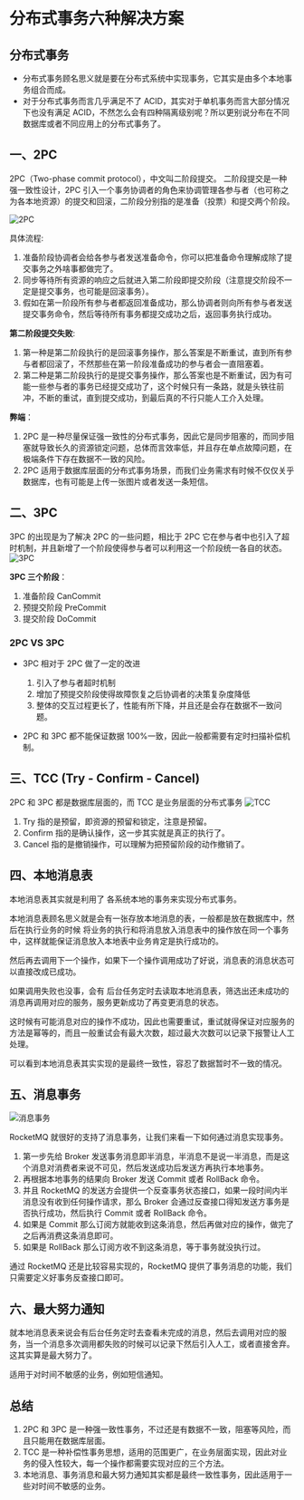 # 分布式事务六种解决方案

## 分布式事务

- 分布式事务顾名思义就是要在分布式系统中实现事务，它其实是由多个本地事务组合而成。
- 对于分布式事务而言几乎满足不了 ACID，其实对于单机事务而言大部分情况下也没有满足 ACID，不然怎么会有四种隔离级别呢？所以更别说分布在不同数据库或者不同应用上的分布式事务了。

## 一、2PC

2PC（Two-phase commit protocol），中文叫二阶段提交。 二阶段提交是一种强一致性设计，2PC 引入一个事务协调者的角色来协调管理各参与者（也可称之为各本地资源）的提交和回滚，二阶段分别指的是准备（投票）和提交两个阶段。

![2PC](https://monaco-cdn.oss-cn-shanghai.aliyuncs.com/aaf764d2-2cd0-4918-a436-b69b158beee0.jpg)

具体流程:

1. 准备阶段协调者会给各参与者发送准备命令，你可以把准备命令理解成除了提交事务之外啥事都做完了。
1. 同步等待所有资源的响应之后就进入第二阶段即提交阶段（注意提交阶段不一定是提交事务，也可能是回滚事务）。
1. 假如在第一阶段所有参与者都返回准备成功，那么协调者则向所有参与者发送提交事务命令，然后等待所有事务都提交成功之后，返回事务执行成功。

**第二阶段提交失败**:

1. 第一种是第二阶段执行的是回滚事务操作，那么答案是不断重试，直到所有参与者都回滚了，不然那些在第一阶段准备成功的参与者会一直阻塞着。
1. 第二种是第二阶段执行的是提交事务操作，那么答案也是不断重试，因为有可能一些参与者的事务已经提交成功了，这个时候只有一条路，就是头铁往前冲，不断的重试，直到提交成功，到最后真的不行只能人工介入处理。

**弊端**：

1. 2PC 是一种尽量保证强一致性的分布式事务，因此它是同步阻塞的，而同步阻塞就导致长久的资源锁定问题，总体而言效率低，并且存在单点故障问题，在极端条件下存在数据不一致的风险。
1. 2PC 适用于数据库层面的分布式事务场景，而我们业务需求有时候不仅仅关乎数据库，也有可能是上传一张图片或者发送一条短信。

## 二、3PC

3PC 的出现是为了解决 2PC 的一些问题，相比于 2PC 它在参与者中也引入了超时机制，并且新增了一个阶段使得参与者可以利用这一个阶段统一各自的状态。
![3PC](https://monaco-cdn.oss-cn-shanghai.aliyuncs.com/0396caf8-e528-48db-bf7c-d747129a481d.jpg)

**3PC 三个阶段**：

1. 准备阶段 CanCommit
1. 预提交阶段 PreCommit
1. 提交阶段 DoCommit

### 2PC VS 3PC

- 3PC 相对于 2PC 做了一定的改进

  1. 引入了参与者超时机制
  1. 增加了预提交阶段使得故障恢复之后协调者的决策复杂度降低
  1. 整体的交互过程更长了，性能有所下降，并且还是会存在数据不一致问题。

- 2PC 和 3PC 都不能保证数据 100%一致，因此一般都需要有定时扫描补偿机制。

## 三、TCC (Try - Confirm - Cancel)

2PC 和 3PC 都是数据库层面的，而 TCC 是业务层面的分布式事务
![TCC](https://monaco-cdn.oss-cn-shanghai.aliyuncs.com/1823a3c0-a4d6-4f30-8ca9-20fceed02fb8.jpg)

1. Try 指的是预留，即资源的预留和锁定，注意是预留。
1. Confirm 指的是确认操作，这一步其实就是真正的执行了。
1. Cancel 指的是撤销操作，可以理解为把预留阶段的动作撤销了。

## 四、本地消息表

本地消息表其实就是利用了 各系统本地的事务来实现分布式事务。

本地消息表顾名思义就是会有一张存放本地消息的表，一般都是放在数据库中，然后在执行业务的时候 将业务的执行和将消息放入消息表中的操作放在同一个事务中，这样就能保证消息放入本地表中业务肯定是执行成功的。

然后再去调用下一个操作，如果下一个操作调用成功了好说，消息表的消息状态可以直接改成已成功。

如果调用失败也没事，会有 后台任务定时去读取本地消息表，筛选出还未成功的消息再调用对应的服务，服务更新成功了再变更消息的状态。

这时候有可能消息对应的操作不成功，因此也需要重试，重试就得保证对应服务的方法是幂等的，而且一般重试会有最大次数，超过最大次数可以记录下报警让人工处理。

可以看到本地消息表其实实现的是最终一致性，容忍了数据暂时不一致的情况。

## 五、消息事务

![消息事务](https://monaco-cdn.oss-cn-shanghai.aliyuncs.com/ce4bc3c9-7d7d-4f9a-a9c6-e047c4326e87.jpg)

RocketMQ 就很好的支持了消息事务，让我们来看一下如何通过消息实现事务。

1. 第一步先给 Broker 发送事务消息即半消息，半消息不是说一半消息，而是这个消息对消费者来说不可见，然后发送成功后发送方再执行本地事务。
1. 再根据本地事务的结果向 Broker 发送 Commit 或者 RollBack 命令。
1. 并且 RocketMQ 的发送方会提供一个反查事务状态接口，如果一段时间内半消息没有收到任何操作请求，那么 Broker 会通过反查接口得知发送方事务是否执行成功，然后执行 Commit 或者 RollBack 命令。
1. 如果是 Commit 那么订阅方就能收到这条消息，然后再做对应的操作，做完了之后再消费这条消息即可。
1. 如果是 RollBack 那么订阅方收不到这条消息，等于事务就没执行过。

通过 RocketMQ 还是比较容易实现的，RocketMQ 提供了事务消息的功能，我们只需要定义好事务反查接口即可。

## 六、最大努力通知

就本地消息表来说会有后台任务定时去查看未完成的消息，然后去调用对应的服务，当一个消息多次调用都失败的时候可以记录下然后引入人工，或者直接舍弃。这其实算是最大努力了。

适用于对时间不敏感的业务，例如短信通知。

## 总结

1. 2PC 和 3PC 是一种强一致性事务，不过还是有数据不一致，阻塞等风险，而且只能用在数据库层面。
1. TCC 是一种补偿性事务思想，适用的范围更广，在业务层面实现，因此对业务的侵入性较大，每一个操作都需要实现对应的三个方法。
1. 本地消息、事务消息和最大努力通知其实都是最终一致性事务，因此适用于一些对时间不敏感的业务。
